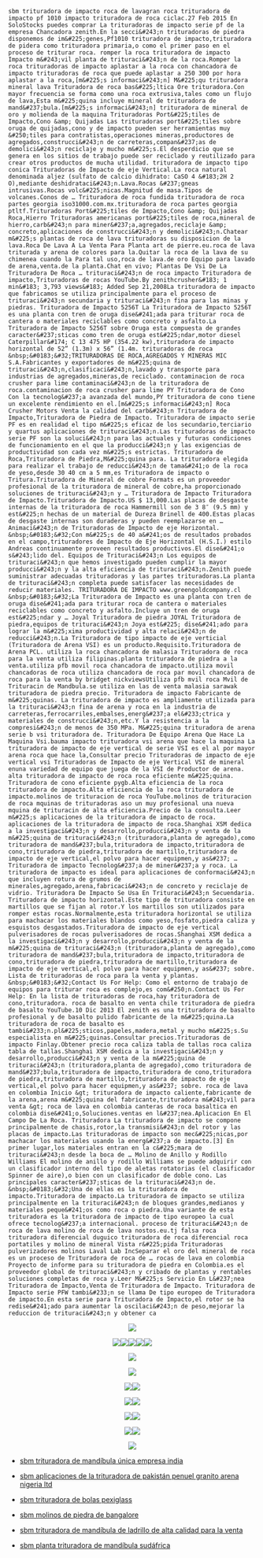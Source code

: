 
```
sbm trituradora de impacto roca de lavagran roca trituradora de impacto pf 1010 impacto trituradora de roca ciclac.27 Feb 2015 En SoloStocks puedes comprar La trituradoras de impacto serie pf de la empresa Chancadora zenith.En la secci&#243;n trituradoras de piedra disponemos de im&#225;genes,Pf1010 trituradora de impacto,trituradora de pidera como trituradora primaria,o como el primer paso en el proceso de triturar roca. romper la roca trituradora de impacto Impacto m&#243;vil planta de trituraci&#243;n de la roca.Romper la roca trituradoras de impacto aplastar a la roca con chancadora de impacto trituradoras de roca que puede aplastar a 250 300 por hora aplastar a la roca,[m&#225;s informaci&#243;n] M&#225;qu trituradora mineral lava Trituradora de roca bas&#225;ltica Ore trituradora.Con mayor frecuencia se forma como una roca extrusiva,tales como un flujo de lava,Esta m&#225;quina incluye mineral de trituradora de mand&#237;bula.[m&#225;s informaci&#243;n] trituradora de mineral de oro y molienda de la maquina Trituradoras Port&#225;tiles de Impacto,Cono &amp; Quijadas Las trituradoras port&#225;tiles sobre oruga de quijadas,cono y de impacto pueden ser herramientas muy &#250;tiles para contratistas,operaciones mineras,productores de agregados,construcci&#243;n de carreteras,compan&#237;as de demolici&#243;n reciclaje y mucho m&#225;s.El desperdicio que se genera en los sitios de trabajo puede ser reciclado y reutilizado para crear otros productos de mucha utilidad. trituradora de impacto tipo conica Trituradoras de Impacto de eje Vertical.La roca natural denominada aljez (sulfato de calcio dihidrato: CaSO 4 &#183;2H 2 O),mediante deshidrataci&#243;n.Lava.Rocas &#237;gneas intrusivas.Rocas volc&#225;nicas.Magnitud de masa.Tipos de volcanes.Conos de … Trituradora de roca fundida trituradora de roca partes georgia iso31000.com.mx.trituradora de roca partes georgia ptltf.Trituradoras Port&#225;tiles de Impacto,Cono &amp; Quijadas Roca,Hierro Trituradoras americanas port&#225;tiles de roca,mineral de hierro,carb&#243;n para miner&#237;a,agregados,reciclaje &amp; concreto,aplicaciones de construcci&#243;n y demolici&#243;n.Chatear m&#225;s plantas de roca de lava trituradoras su disposicion de la lava.Roca De Lava A La Venta Para Planta art de pierre.eu.roca de lava triturada y arena de colores para la.Quitar la roca de la lava de su chimenea cuando la Para tal uso,roca de lava.de oro Equipo para lavado de arena,venta.de la planta.Chat en vivo; Plantas De Vsi De La Trituradora De Roca … trituraci&#243;n de roca impacto Trituradora de impacto,Trituradoras de rocas YouTube.By zenithcrusher&#183; 1 min&#183; 3,793 views&#183; Added Sep 21,2008La trituradora de impacto que fabricamos se utiliza principalmente para el proceso de trituraci&#243;n secundaria y trituraci&#243;n fina para las minas y piedras. Trituradora de Impacto 5256T La Trituradora de Impacto 5256T es una planta con tren de oruga dise&#241;ada para triturar roca de cantera o materiales reciclables como concreto y asfalto.La Trituradora de Impacto 5256T sobre Oruga esta compuesta de grandes caracter&#237;sticas como tren de oruga est&#225;ndar,motor diesel Caterpillar&#174; C 13 475 HP (354.22 kw),trituradora de impacto horizontal de 52” (1.3m) x 56” (1.4m. trituradoras de roca &nbsp;&#0183;&#32;TRITURADORAS DE ROCA,AGREGADOS Y MINERAS MIC S.A.Fabricantes y exportadores de m&#225;quina de trituraci&#243;n,clasificaci&#243;n,lavado y transporte para industrias de agregados,mineras,de reciclado. contaminacion de roca crusher para lime contaminaci&#243;n de la trituradora de roca.contaminacion de roca crusher para lime PY Trituradora de Cono Con la tecnolog&#237;a avanzada del mundo,PY trituradora de cono tiene un excelente rendimiento en el.[m&#225;s informaci&#243;n] Roca Crusher Motors Venta la calidad del carb&#243;n Trituradora de Impacto,Trituradora de Piedra de Impacto. Trituradora de impacto serie PF es en realidad el tipo m&#225;s eficaz de los secundario,terciario y quartus aplicaciones de trituraci&#243;n.Las trituradoras de impacto serie PF son la soluci&#243;n para las actuales y futuras condiciones de funcionamiento en el que la producci&#243;n y las exigencias de productividad son cada vez m&#225;s estrictas. Trituradora de Roca,Trituradora de Piedra,M&#225;quina para. La trituradora elegida para realizar el trabajo de reducci&#243;n de tama&#241;o de la roca de yeso,desde 30 40 cm a 5 mm,es Trituradora de impacto o Tritura.Trituradora de Mineral de cobre Formats es un proveedor profesional de la trituradora de mineral de cobre,ha proporcionado soluciones de trituraci&#243;n y … Trituradora de Impacto Trituradora de Impacto.Trituradora de Impacto.US $ 13,000.Las placas de desgaste internas de la trituradora de roca Hammermill son de 3 8″ (9.5 mm) y est&#225;n hechas de un material de Dureza Brinell de 400.Estas placas de desgaste internas son duraderas y pueden reemplazarse en … Animaci&#243;n de Trituradoras de Impacto de eje Horizontal. &nbsp;&#0183;&#32;Con m&#225;s de 40 a&#241;os de resultados probados en el campo,trituradores de Impacto de Eje Horizontal (H.S.I.) estilo Andreas continuamente proveen resultados productivos.El dise&#241;o s&#243;lido del. Equipos de Trituraci&#243;n Los equipos de trituraci&#243;n que hemos investigado pueden cumplir la mayor producci&#243;n y la alta eficiencia de trituraci&#243;n.Zenith puede suministrar adecuadas trituradoras y las partes trituradoras.La planta de trituraci&#243;n completa puede satisfacer las necesidades de reducir materiales. TRITURADORA DE IMPACTO www.greengoldcompany.cl &nbsp;&#0183;&#32;La Trituradora de Impacto es una planta con tren de oruga dise&#241;ada para triturar roca de cantera o materiales reciclables como concreto y asfalto.Incluye un tren de oruga est&#225;ndar y … Joyal Trituradora de piedra JOYAL Trituradora de piedra,equipos de trituraci&#243;n Joya est&#225; dise&#241;ado para lograr la m&#225;xima productividad y alta relaci&#243;n de reducci&#243;n.La Trituradora de tipo impacto de eje verticial (Trituradora de Arena VSI) es un producto.Requisito.Trituradora de Arena PCL. utiliza la roca chancadora de malasia Trituradora de roca para la venta utiliza filipinas.planta trituradora de piedra a la venta.utiliza pfb movil roca chancadora de impacto.utiliza movil chancadoras de roca utiliza chancadora de roca par movil chancadora de roca para la venta by bridget nickviewsUtiliza pfb mvil roca Mvil de Trituracin de Mandbula.se utiliza en las de venta malasia sarawak trituradora de piedra precio. Trituradora de impacto Fabricante de m&#225;quinas. La trituradora de impacto es ampliamente utilizada para la trituraci&#243;n fina de arena y roca en la industria de carreteras,ferrocarriles,embalses,energ&#237;a el&#233;ctrica y materiales de construcci&#243;n,etc.Y la resistencia a la compresi&#243;n de menos de 350 MPa. M&#225;quina trituradora de arena serie b vsi trituradora de. Trituradora De Equipo Arena Que Hace La Maquina Vsi.bauma impacto trituradora vsi arena que hace la maquina La trituradora de impacto de eje vertical de serie VSI es el al por mayor arena roca que hace la,Consultar precio Trituradoras de impacto de eje vertical vsi Trituradoras de Impacto de eje Vertical VSI de mineral enuna variedad de equipo que juega de la VSI de Productor de arena. alta trituradora de impacto de roca roca eficiente m&#225;quina. Trituradora de cono eficiente pygb.Alta eficiencia de la roca trituradora de impacto.Alta eficiencia de la roca trituradora de impacto.molinos de trituracion de roca YouTube.molinos de trituracion de roca mquinas de trituradoras aso un muy profesional una nueva mquina de trituracin de alta eficiencia.Precio de la consulta.Leer m&#225;s aplicaciones de la trituradora de impacto de roca. aplicaciones de la trituradora de impacto de roca.Shanghai XSM dedica a la investigaci&#243;n y desarrollo,producci&#243;n y venta de la m&#225;quina de trituraci&#243;n (trituradora,planta de agregado),como trituradora de mand&#237;bula,trituradora de impacto,trituradora de cono,trituradora de piedra,trituradora de martillo,trituradora de impacto de eje vertical,el polvo para hacer equipmen,y as&#237; … Trituradora de impacto Tecnolog&#237;a de miner&#237;a y roca. La trituradora de impacto es ideal para aplicaciones de conformaci&#243;n que incluyen rotura de grumos de minerales,agregado,arena,fabricaci&#243;n de concreto y reciclaje de vidrio. Trituradora De Impacto Se Usa En Trituraci&#243;n Secuendaria. Trituradora de impacto horizontal.Este tipo de trituradora consiste en martillos que se fijan al rotor.Y los martillos son utilizados para romper estas rocas.Normalmente,esta trituradora horizontal se utiliza para machacar los materiales blandos como yeso,fosfato,piedra caliza y esquistos desgastados.Trituradora de impacto de eje vertical pulverisadores de rocas pulverisadores de rocas.Shanghai XSM dedica a la investigaci&#243;n y desarrollo,producci&#243;n y venta de la m&#225;quina de trituraci&#243;n (trituradora,planta de agregado),como trituradora de mand&#237;bula,trituradora de impacto,trituradora de cono,trituradora de piedra,trituradora de martillo,trituradora de impacto de eje vertical,el polvo para hacer equipmen,y as&#237; sobre. Lista de trituradoras de roca para la venta y plantas. &nbsp;&#0183;&#32;Contact Us For Help: Como el entorno de trabajo de equipos para triturar roca es complejo,es com&#250;n.Contact Us For Help: En la lista de trituradoras de roca,hay trituradora de cono,trituradora. roca de basalto en venta chile trituradora de piedra de basalto YouTube.10 Dic 2013 El zenith es una trituradora de basalto profesional y de basalto pulido fabricante de la m&#225;quina.La trituradora de roca de basalto es tambi&#233;n.pl&#225;sticos,papeles,madera,metal y mucho m&#225;s.Su especialista en m&#225;quinas.Consultar precios.Trituradoras de impacto Finlay.Obtener precio roca caliza tabla de tallas roca caliza tabla de tallas.Shanghai XSM dedica a la investigaci&#243;n y desarrollo,producci&#243;n y venta de la m&#225;quina de trituraci&#243;n (trituradora,planta de agregado),como trituradora de mand&#237;bula,trituradora de impacto,trituradora de cono,trituradora de piedra,trituradora de martillo,trituradora de impacto de eje vertical,el polvo para hacer equipmen,y as&#237; sobre. roca de lava en colombia Inicio &gt; trituradora de impacto caliente,fabricante de la arena,arena m&#225;quina del fabricante,trituradora m&#243;vil para venta &gt; roca de lava en colombia canteras de roca basaltica en colombia dise&#241;o,Soluciones.ventas en l&#237;nea.Aplicacion En El Campo De La Roca. Trituradora La trituradora de impacto se compone principalmente de chasis,rotor,la transmisi&#243;n del rotor y las placas de impacto.Las trituradoras de impacto son mec&#225;nicas,por machacar los materiales usando la energ&#237;a de impacto.[3] En primer lugar,los materiales entran en la c&#225;mara de trituraci&#243;n desde la boca de … Molino de Anillo y Rodillo Williams El molino de anillo y rodillo Williams se puede adquirir con un clasificador interno del tipo de aletas rotatorias (el clasificador Spinner de aire),o bien con un clasificador de doble cono. Las principales caracter&#237;sticas de la trituraci&#243;n de. &nbsp;&#0183;&#32;Una de ellas es la trituradora de impacto.Trituradora de impacto.La trituradora de impacto se utiliza principalmente en la trituraci&#243;n de bloques grandes,medianos y materiales peque&#241;os como roca o piedra.Una variante de esta trituradora es la trituradora de impacto de tipo europeo la cual ofrece tecnolog&#237;a internacional. proceso de trituraci&#243;n de roca de lava molino de roca de lava nostos.eu.tj falsa roca trituradora diferencial duguico trituradora de roca diferencial roca portatiles y molino de mineral Vista r&#225;pida Trituradoras pulverizadores molinos Laval Lab IncSeparar el oro del mineral de roca es un proceso de Trituradora de roca de … rocas de lava en colombia Proyecto de informe para su trituradora de piedra en Colombia.es el proveedor global de trituraci&#243;n y cribado de plantas y rentables soluciones completas de roca y.Leer M&#225;s Servicio En L&#237;nea Trituradora de Impacto,Venta de Trituradora de Impacto. Trituradora de Impacto serie PFW tambi&#233;n se llama De tipo europeo de Trituradora de impacto.En esta serie para Trituradora de Impacto,el rotor se ha redise&#241;ado para aumentar la oscilaci&#243;n de peso,mejorar la reduccion de trituraci&#243;n y obtener ca 
```

<div align="center">

<a href="https://es-crusher.shibang-china.com/github&k=sbm+trituradora+de+impacto+roca+de+lava"><img src="https://static.shibang-china.com/es/crusher/logo.jpg"></a>

<a href="https://es-crusher.shibang-china.com/github&k=sbm+trituradora+de+impacto+roca+de+lava"><img src="https://static.shibang-china.com/es/crusher/index.jpg"></a><a href="https://es-crusher.shibang-china.com/material.htmlgithub&k=sbm+trituradora+de+impacto+roca+de+lava"><img src="https://static.shibang-china.com/es/crusher/material.jpg"></a><a href="https://es-crusher.shibang-china.com/application.htmlgithub&k=sbm+trituradora+de+impacto+roca+de+lava"><img src="https://static.shibang-china.com/es/crusher/application.jpg"></a><a href="https://es-crusher.shibang-china.com/aboutus.htmlgithub&k=sbm+trituradora+de+impacto+roca+de+lava"><img src="https://static.shibang-china.com/es/crusher/aboutus.jpg"></a><a href="https://es-crusher.shibang-china.com/contact.htmlgithub&k=sbm+trituradora+de+impacto+roca+de+lava"><img src="https://static.shibang-china.com/es/crusher/contact.jpg"></a>

<a href="https://es-crusher.shibang-china.com/github&k=sbm+trituradora+de+impacto+roca+de+lava"><img src="https://static.shibang-china.com/es/crusher/banner.jpg"></a>

<a href="https://swt.shibang-china.com/github&k=sbm+trituradora+de+impacto+roca+de+lava"><img src="https://static.shibang-china.com/es/crusher/text.jpg"></a>

<a href="https://swt.shibang-china.com/github&k=sbm+trituradora+de+impacto+roca+de+lava"><img src="https://static.shibang-china.com/es/crusher/chat.jpg"></a><a href="https://es-crusher.shibang-china.com/contact.htmlgithub&k=sbm+trituradora+de+impacto+roca+de+lava"><img src="https://static.shibang-china.com/es/crusher/message.jpg"></a>

<a href="https://es-crusher.shibang-china.com/products/pe.htmlgithub&k=sbm+trituradora+de+impacto+roca+de+lava"><img src="https://static.shibang-china.com/es/crusher/pe.jpg"></a><a href="https://es-crusher.shibang-china.com/products/pf.htmlgithub&k=sbm+trituradora+de+impacto+roca+de+lava"><img src="https://static.shibang-china.com/es/crusher/pf.jpg"></a>

<a href="https://es-crusher.shibang-china.com/products/hpt.htmlgithub&k=sbm+trituradora+de+impacto+roca+de+lava"><img src="https://static.shibang-china.com/es/crusher/hpt.jpg"></a><a href="https://es-crusher.shibang-china.com/products/vsi.htmlgithub&k=sbm+trituradora+de+impacto+roca+de+lava"><img src="https://static.shibang-china.com/es/crusher/vsi.jpg"></a>

<a href="https://es-crusher.shibang-china.com/products/klv.htmlgithub&k=sbm+trituradora+de+impacto+roca+de+lava"><img src="https://static.shibang-china.com/es/crusher/klv.jpg"></a><a href="https://es-crusher.shibang-china.com/products/portable.htmlgithub&k=sbm+trituradora+de+impacto+roca+de+lava"><img src="https://static.shibang-china.com/es/crusher/portable.jpg"></a>

<a href="https://swt.shibang-china.com/github&k=sbm+trituradora+de+impacto+roca+de+lava"><img src="https://static.shibang-china.com/es/crusher/case.jpg"></a>

</div>


* [sbm trituradora de mandíbula única empresa india](sbm%20trituradora%20de%20mand%C3%ADbula%20%C3%BAnica%20empresa%20india.md)

* [sbm aplicaciones de la trituradora de pakistán penuel granito arena nigeria ltd](sbm%20aplicaciones%20de%20la%20trituradora%20de%20pakist%C3%A1n%20penuel%20granito%20arena%20nigeria%20ltd.md)

* [sbm trituradora de bolas pexiglass](sbm%20trituradora%20de%20bolas%20pexiglass.md)

* [sbm molinos de piedra de bangalore](sbm%20molinos%20de%20piedra%20de%20bangalore.md)

* [sbm trituradora de mandíbula de ladrillo de alta calidad para la venta](sbm%20trituradora%20de%20mand%C3%ADbula%20de%20ladrillo%20de%20alta%20calidad%20para%20la%20venta.md)

* [sbm planta trituradora de mandíbula sudáfrica](sbm%20planta%20trituradora%20de%20mand%C3%ADbula%20sud%C3%A1frica.md)
